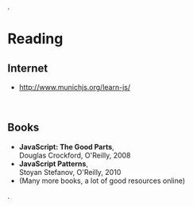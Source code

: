 .<div class="slide">

# Reading

## Internet

  * <http://www.munichjs.org/learn-js/>

<br>

## Books

  * **JavaScript: The Good Parts**, <br/>
    Douglas Crockford, O'Reilly, 2008
  * **JavaScript Patterns**, <br/>
    Stoyan Stefanov, O'Reilly, 2010
  * (Many more books, a lot of good resources online)

.</div>
